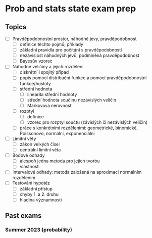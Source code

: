 # Prob and stats state exam prep

## Topics

- [ ] Pravděpodobnostní prostor, náhodné jevy, pravděpodobnost
  - [ ] definice těchto pojmů, příklady
  - [ ] základní pravidla pro počítání s pravděpodobností
  - [ ] nezávislost náhodných jevů, podmíněná pravděpodobnost
  - [ ] Bayesův vzorec
- [ ] Náhodné veličiny a jejich rozdělení
  - [ ] diskrétní i spojitý případ
  - [ ] popis pomocí distribuční funkce a pomocí pravděpodobnostní funkce/hustoty
  - [ ] střední hodnota
    - [ ] linearita střední hodnoty
    - [ ] střední hodnota součinu nezávislých veličin
    - [ ] Markovova nerovnost
  - [ ] rozptyl
    - [ ] definice
    - [ ] vzorec pro rozptyl součtu (závislých či nezávislých veličin)
  - [ ] práce s konkrétními rozděleními: geometrické, binomické, Poissonovo, normální, exponenciální
- [ ] Limitní věty
  - [ ] zákon velkých čísel
  - [ ] centrální limitní věta
- [ ] Bodové odhady
  - [ ] alespoň jedna metoda pro jejich tvorbu
  - [ ] vlastnosti
- [ ] Intervalové odhady: metoda založená na aproximaci normálním rozdělením
- [ ] Testování hypotéz
  - [ ] základní přístup
  - [ ] chyby 1. a 2. druhu
  - [ ] hladina významnosti

## Past exams

### Summer 2023 (probability)

